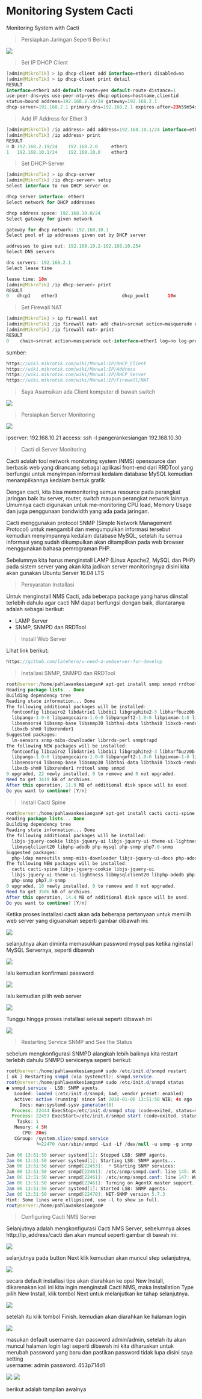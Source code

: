 # Monitoring System Cacti
Monitoring System with Cacti


> Persiapkan Jaringan Seperti Berikut

<img src="https://github.com/latehero/monitoring-system-cacti/blob/master/picture/Screenshot%20from%202018-01-06%2001-27-35.png">



> Set IP DHCP Client


```java
[admin@MikroTik] > ip dhcp-client add interface=ether1 disabled=no
[admin@MikroTik] > ip dhcp-client print detail
RESULT
interface=ether1 add-default-route=yes default-route-distance=1
use-peer-dns=yes use-peer-ntp=yes dhcp-options=hostname,clientid
status=bound address=192.168.2.19/24 gateway=192.168.2.1
dhcp-server=192.168.2.1 primary-dns=192.168.2.1 expires-after=23h59m54s
```


> Add IP Address for Ether 3


```java
[admin@MikroTik] /ip address> add address=192.168.10.1/24 interface=ether3
[admin@MikroTik] /ip address> print
RESULT  
0 D 192.168.2.19/24    192.168.2.0     ether1                          
1   192.168.10.1/24    192.168.10.0    ether3
```

 
 > Set DHCP-Server


```java
[admin@MikroTik] > ip dhcp-server
[admin@MikroTik] /ip dhcp-server> setup
Select interface to run DHCP server on 

dhcp server interface: ether3 
Select network for DHCP addresses

dhcp address space: 192.168.10.0/24 
Select gateway for given network 

gateway for dhcp network: 192.168.10.1 
Select pool of ip addresses given out by DHCP server  

addresses to give out: 192.168.10.2-192.168.10.254 
Select DNS servers 

dns servers: 192.168.2.1 
Select lease time 

lease time: 10m 
[admin@MikroTik] /ip dhcp-server> print 
RESULT
0   dhcp1    ether3                        dhcp_pool1       10m
```


> Set Firewall NAT


```java
[admin@MikroTik] > ip firewall nat
[admin@MikroTik] /ip firewall nat> add chain=srcnat action=masquerade out-interface=ether1 
[admin@MikroTik] /ip firewall nat> print 
RESULT
0    chain=srcnat action=masquerade out-interface=ether1 log=no log-prefix=""
```

sumber:
```java
https://wiki.mikrotik.com/wiki/Manual:IP/DHCP_Client
https://wiki.mikrotik.com/wiki/Manual:IP/Address
https://wiki.mikrotik.com/wiki/Manual:IP/DHCP_Server
https://wiki.mikrotik.com/wiki/Manual:IP/Firewall/NAT
```


> Saya Asumsikan ada Client komputer di bawah switch

<img src="https://github.com/latehero/monitoring-system-cacti/blob/master/picture/Screenshot%20from%202018-01-06%2006-54-28.png">


> Persiapkan Server Monitoring 

<img src="https://github.com/latehero/monitoring-system-cacti/blob/master/picture/Screenshot%20from%202018-01-06%2011-56-45.png">

ipserver: 192.168.10.21
access: ssh -l pangerankesiangan 192.168.10.30

> Cacti di Server Monitoring

Cacti adalah tool network monitoring system (NMS) opensource dan berbasis web yang dirancang sebagai aplikasi front-end dari RRDTool yang berfungsi untuk menyimpan informasi kedalam database MySQL kemudian menampilkannya kedalam bentuk grafik

Dengan cacti, kita bisa memonitoring semua resource pada perangkat jaringan baik itu server, router, switch maupun perangkat network lainnya. Umumnya cacti digunakan untuk me-monitoring CPU load, Memory Usage dan juga penggunaan bandwidth yang ada pada jaringan.

Cacti menggunakan protocol SNMP (Simple Network Management Protocol) untuk mengambil dan mengumpulkan informasi tersebut kemudian menyimpannya kedalam database MySQL, setelah itu semua informasi yang sudah dikumpulkan akan ditampilkan pada web browser menggunakan bahasa pemrograman PHP.

Sebelumnya kita harus menginstall LAMP (Linux Apache2, MySQL dan PHP) pada sistem server yang akan kita jadikan server monitoringnya disini kita akan gunakan Ubuntu Server 16.04 LTS

> Persyaratan Installasi

Untuk menginstall NMS Cacti, ada beberapa package yang harus diinstall terlebih dahulu agar cacti NM dapat berfungsi dengan baik, diantaranya adalah sebagai berikut:

* LAMP Server
* SNMP, SNMPD dan RRDTool

> Install Web Server

Lihat link berikut: 

```java
https://github.com/latehero/u-need-a-webserver-for-develop
```

> Installasi SNMP, SNMPD dan RRDTool


```java
root@server:/home/pahlawankesiangan# apt-get install snmp snmpd rrdtool
Reading package lists... Done
Building dependency tree       
Reading state information... Done
The following additional packages will be installed:
  fontconfig libcairo2 libdatrie1 libdbi1 libgraphite2-3 libharfbuzz0b
  libpango-1.0-0 libpangocairo-1.0-0 libpangoft2-1.0-0 libpixman-1-0 librrd4
  libsensors4 libsnmp-base libsnmp30 libthai-data libthai0 libxcb-render0
  libxcb-shm0 libxrender1
Suggested packages:
  lm-sensors snmp-mibs-downloader librrds-perl snmptrapd
The following NEW packages will be installed:
  fontconfig libcairo2 libdatrie1 libdbi1 libgraphite2-3 libharfbuzz0b
  libpango-1.0-0 libpangocairo-1.0-0 libpangoft2-1.0-0 libpixman-1-0 librrd4
  libsensors4 libsnmp-base libsnmp30 libthai-data libthai0 libxcb-render0
  libxcb-shm0 libxrender1 rrdtool snmp snmpd
0 upgraded, 22 newly installed, 0 to remove and 0 not upgraded.
Need to get 3419 kB of archives.
After this operation, 11.9 MB of additional disk space will be used.
Do you want to continue? [Y/n]
```

> Install Cacti Spine

```java
root@server:/home/pahlawankesiangan# apt-get install cacti cacti-spine
Reading package lists... Done
Building dependency tree       
Reading state information... Done
The following additional packages will be installed:
  libjs-jquery-cookie libjs-jquery-ui libjs-jquery-ui-theme-ui-lightness
  libmysqlclient20 libphp-adodb php-mysql php-snmp php7.0-snmp
Suggested packages:
  php-ldap moreutils snmp-mibs-downloader libjs-jquery-ui-docs php-adodb
The following NEW packages will be installed:
  cacti cacti-spine libjs-jquery-cookie libjs-jquery-ui
  libjs-jquery-ui-theme-ui-lightness libmysqlclient20 libphp-adodb php-mysql
  php-snmp php7.0-snmp
0 upgraded, 10 newly installed, 0 to remove and 0 not upgraded.
Need to get 3506 kB of archives.
After this operation, 14.4 MB of additional disk space will be used.
Do you want to continue? [Y/n]
```

Ketika proses installasi cacti akan ada beberapa pertanyaan untuk memilih web server yang diguanakan seperti gambar dibawah ini:

<img src="https://github.com/latehero/monitoring-system-cacti/blob/master/picture/Screenshot%20from%202018-01-06%2013-36-24.png">

selanjutnya akan diminta memasukkan password mysql pas ketika nginstall MySQL Servernya, seperti dibawah

<img src="https://github.com/latehero/monitoring-system-cacti/blob/master/picture/Screenshot%20from%202018-01-06%2013-37-37.png">

lalu kemudian konfirmasi password

<img src="https://github.com/latehero/monitoring-system-cacti/blob/master/picture/Screenshot%20from%202018-01-06%2013-40-17.png">

lalu kemudian pilih web server

<img src="https://github.com/latehero/monitoring-system-cacti/blob/master/picture/Screenshot%20from%202018-01-06%2013-44-50.png">

Tunggu hingga proses installasi selesai seperti dibawah ini

<img src="https://github.com/latehero/monitoring-system-cacti/blob/master/picture/Screenshot%20from%202018-01-06%2013-47-33.png">

> Restarting Service SNMP and See the Status

sebelum mengkonfigurasi SNMPD alangkah lebih baiknya kita restart terlebih dahulu SNMPD servicenya seperti berikut:


```java
root@server:/home/pahlawankesiangan# sudo /etc/init.d/snmpd restart
[ ok ] Restarting snmpd (via systemctl): snmpd.service.
root@server:/home/pahlawankesiangan# sudo /etc/init.d/snmpd status
● snmpd.service - LSB: SNMP agents
   Loaded: loaded (/etc/init.d/snmpd; bad; vendor preset: enabled)
   Active: active (running) since Sat 2018-01-06 13:51:50 WIB; 4s ago
     Docs: man:systemd-sysv-generator(8)
  Process: 22444 ExecStop=/etc/init.d/snmpd stop (code=exited, status=0/SUCCESS)
  Process: 22453 ExecStart=/etc/init.d/snmpd start (code=exited, status=0/SUCCESS)
    Tasks: 1
   Memory: 4.5M
      CPU: 20ms
   CGroup: /system.slice/snmpd.service
           └─22470 /usr/sbin/snmpd -Lsd -Lf /dev/null -u snmp -g snmp -I -smu...

Jan 06 13:51:50 server systemd[1]: Stopped LSB: SNMP agents.
Jan 06 13:51:50 server systemd[1]: Starting LSB: SNMP agents...
Jan 06 13:51:50 server snmpd[22453]:  * Starting SNMP services:
Jan 06 13:51:50 server snmpd[22461]: /etc/snmp/snmpd.conf: line 145: Warnin...s.
Jan 06 13:51:50 server snmpd[22461]: /etc/snmp/snmpd.conf: line 147: Warnin...s.
Jan 06 13:51:50 server snmpd[22461]: Turning on AgentX master support.
Jan 06 13:51:50 server systemd[1]: Started LSB: SNMP agents.
Jan 06 13:51:50 server snmpd[22470]: NET-SNMP version 5.7.3
Hint: Some lines were ellipsized, use -l to show in full.
root@server:/home/pahlawankesiangan# 
```

> Configuring Cacti NMS Server

Selanjutnya adalah mengkonfigurasi Cacti NMS Server, sebelumnya akses http://ip_address/cacti dan akan muncul seperti gambar di bawah ini:

<img src="https://github.com/latehero/monitoring-system-cacti/blob/master/picture/Screenshot%20from%202018-01-06%2013-53-47.png">

selanjutnya pada button Next klik kemudian akan muncul step selanjutnya, 

<img src="https://github.com/latehero/monitoring-system-cacti/blob/master/picture/Screenshot%20from%202018-01-06%2013-56-53.png">

secara default installasi tipe akan diarahkan ke opsi New Install, dikarenakan kali ini kita ingin menginstall Cacti NMS, maka Installation Type pilih New Install, klik tombol Next untuk melanjutkan ke tahap selanjutnya.

<img src="https://github.com/latehero/monitoring-system-cacti/blob/master/picture/Screenshot%20from%202018-01-06%2013-59-41.png">

setelah itu klik tombol Finish. kemudian akan diarahkan ke halaman login 

<img src="https://github.com/latehero/monitoring-system-cacti/blob/master/picture/Screenshot%20from%202018-01-06%2014-01-25.png">

masukan default username dan password admin/admin, setelah itu akan muncul halaman login lagi seperti dibawah ini kita diharuskan untuk merubah password yang baru dan pastikan password tidak lupa disini saya setting <br>
username: admin
password: 453p714d1

<img src="https://github.com/latehero/monitoring-system-cacti/blob/master/picture/Screenshot%20from%202018-01-06%2014-03-58.png">

<img src="https://github.com/latehero/monitoring-system-cacti/blob/master/picture/Screenshot%20from%202018-01-06%2014-04-24.png">

berikut adalah tampilan awalnya







